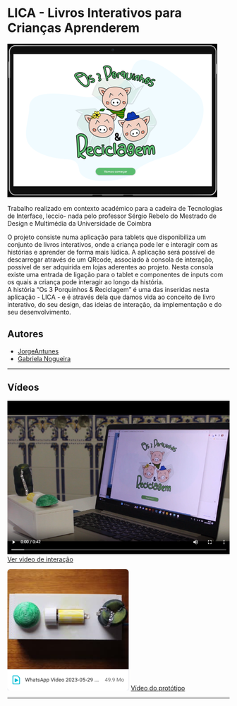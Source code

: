 ﻿# LICA -  Livros Interativos para Crianças Aprenderem


![chrome_CSKvsEMaGm](https://github.com/jmartsdesign/LivroSensorial/blob/main/docs/Fotos/image8.png?raw=true)

Trabalho realizado em contexto académico para a cadeira de Tecnologias de Interface, leccio-
nada pelo professor Sérgio Rebelo do Mestrado de Design e Multimédia da Universidade de Coimbra


O projeto consiste numa aplicação para tablets que disponibiliza um conjunto de livros interativos, onde a criança pode ler e interagir com as histórias e aprender de forma mais lúdica. A aplicação será possível de descarregar através de um QRcode, associado à consola de interação, possível de ser adquirida em lojas aderentes ao projeto. Nesta consola existe uma entrada de ligação para o tablet e componentes de inputs com os quais a criança pode interagir ao longo da história.  
A história “Os 3 Porquinhos & Reciclagem” é uma das inseridas nesta aplicação - LICA - e é através dela que damos vida ao conceito de livro interativo, do seu design, das ideias de interação, da implementação e do seu desenvolvimento.

## Autores

- [JorgeAntunes](https://github.com/jmartsdesign)
- [Gabriela Nogueira ](https://www.freelancer.ca/u/baginogueira)

----
## Vídeos
![enter image description here](https://raw.githubusercontent.com/jmartsdesign/LivroSensorial/main/docs/Fotos/Imagens/chrome_MCluFzOAjy.png)
[Ver video de interação](https://kdrive.infomaniak.com/app/share/723395/890b86db-3313-41ae-8321-d7a32a2ec91b)

![enter image description here](https://github.com/jmartsdesign/LivroSensorial/blob/main/docs/Fotos/Imagens/L5LBN2VmeV.png?raw=true)
[Vídeo do protótipo](https://kdrive.infomaniak.com/app/share/723395/bfff07c1-cdc0-42ff-b347-60a1cbe0c647)

---
